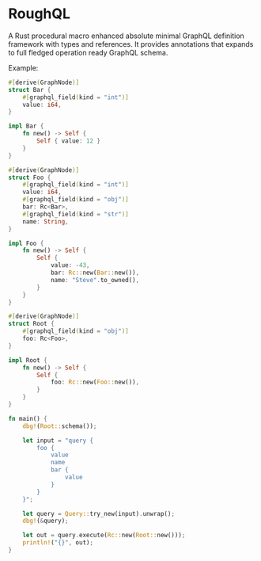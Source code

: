 # RoughQL

A Rust procedural macro enhanced absolute minimal GraphQL definition framework with types and references. It provides annotations that expands to full fledged operation ready GraphQL schema.

Example:

```rust
#[derive(GraphNode)]
struct Bar {
    #[graphql_field(kind = "int")]
    value: i64,
}

impl Bar {
    fn new() -> Self {
        Self { value: 12 }
    }
}

#[derive(GraphNode)]
struct Foo {
    #[graphql_field(kind = "int")]
    value: i64,
    #[graphql_field(kind = "obj")]
    bar: Rc<Bar>,
    #[graphql_field(kind = "str")]
    name: String,
}

impl Foo {
    fn new() -> Self {
        Self {
            value: -43,
            bar: Rc::new(Bar::new()),
            name: "Steve".to_owned(),
        }
    }
}

#[derive(GraphNode)]
struct Root {
    #[graphql_field(kind = "obj")]
    foo: Rc<Foo>,
}

impl Root {
    fn new() -> Self {
        Self {
            foo: Rc::new(Foo::new()),
        }
    }
}

fn main() {
    dbg!(Root::schema());

    let input = "query {
        foo {
            value
            name
            bar {
                value
            }
        }
    }";

    let query = Query::try_new(input).unwrap();
    dbg!(&query);

    let out = query.execute(Rc::new(Root::new()));
    println!("{}", out);
}
```

